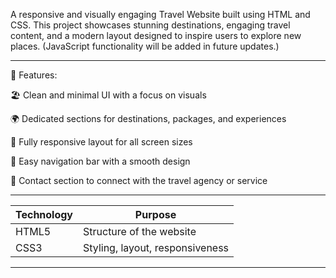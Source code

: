 A responsive and visually engaging Travel Website built using HTML and CSS.
This project showcases stunning destinations, engaging travel content, and a modern layout designed to inspire users to explore new places. (JavaScript functionality will be added in future updates.)

---


🌄 Features: 

🏖️ Clean and minimal UI with a focus on visuals

🌍 Dedicated sections for destinations, packages, and experiences

📱 Fully responsive layout for all screen sizes

🧭 Easy navigation bar with a smooth design

💬 Contact section to connect with the travel agency or service

---

| Technology | Purpose |
|-------------|----------|
| HTML5 | Structure of the website |
| CSS3 | Styling, layout, responsiveness |


---



